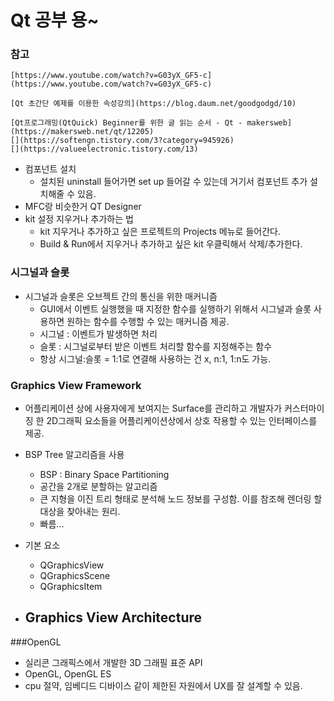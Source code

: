 # Qt 공부 용~
### 참고

    [https://www.youtube.com/watch?v=G03yX_GF5-c](https://www.youtube.com/watch?v=G03yX_GF5-c)

    [Qt 초간단 예제를 이용한 속성강의](https://blog.daum.net/goodgodgd/10)

    [Qt프로그래밍(QtQuick) Beginner를 위한 글 읽는 순서 - Qt - makersweb](https://makersweb.net/qt/12205)
    [](https://softengn.tistory.com/3?category=945926)
    [](https://valueelectronic.tistory.com/13)

- 컴포넌트 설치
    - 설치된 uninstall 들어가면 set up 들어갈 수 있는데 거기서 컴포넌트 추가 설치해줄 수 있음.
- MFC랑 비슷한거 QT Designer
- kit 설정 지우거나 추가하는 법
	- kit 지우거나 추가하고 싶은 프로젝트의 Projects 메뉴로 들어간다.
	- Build & Run에서 지우거나 추가하고 싶은 kit 우클릭해서 삭제/추가한다.


### 시그널과 슬롯
- 시그널과 슬롯은 오브젝트 간의 통신을 위한 매커니즘 
	- GUI에서 이벤트 실행했을 때 지정한 함수를 실행하기 위해서 시그널과 슬롯 사용하면 원하는 함수를 수행할 수 있는 매커니즘 제공.
	- 시그널 : 이벤트가 발생하면 처리
	- 슬롯 : 시그널로부터 받은 이벤트 처리할 함수를 지정해주는 함수
	- 항상 시그널:슬롯 = 1:1로 연결해 사용하는 건 x, n:1, 1:n도 가능.


### Graphics View Framework
- 어플리케이션 상에 사용자에게 보여지는 Surface를 관리하고 개발자가 커스터마이징 한 2D그래픽 요소들을 어플리케이션상에서 상호 작용할 수 있는 인터페이스를 제공.
- BSP Tree 알고리즘을 사용
	- BSP : Binary Space Partitioning
	- 공간을 2개로 분할하는 알고리즘
	- 큰 지형을 이진 트리 형태로 분석해 노드 정보를 구성함. 이를 참조해 렌더링 할 대상을 찾아내는 원리.
	- 빠름...

- 기본 요소
	- QGraphicsView
	- QGraphicsScene
	- QGraphicsItem

- Graphics View Architecture
	- 


###OpenGL
- 실리콘 그래픽스에서 개발한 3D 그래필 표준 API
- OpenGL, OpenGL ES
- cpu 절약, 임베디드 디바이스 같이 제한된 자원에서 UX를 잘 설계할 수 있음.
















































